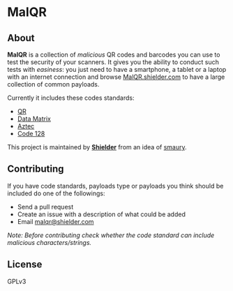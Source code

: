 # MalQR

## About
**MalQR** is a collection of *malicious* QR codes and barcodes you can use to test the security of your scanners. It gives you the ability to conduct such tests with *easiness*: you just need to have a smartphone, a tablet or a laptop with an internet connection and browse [MalQR.shielder.com](http://malqr.shielder.com "MalQR") to have a large collection of common payloads.

Currently it includes these codes standards:
- [QR](https://en.wikipedia.org/wiki/QR_code)
- [Data Matrix](https://en.wikipedia.org/wiki/Data_Matrix)
- [Aztec](https://en.wikipedia.org/wiki/Aztec_Code)
- [Code 128](https://en.wikipedia.org/wiki/Code_128)

This project is maintained by [**Shielder**](https://shielder.com "Shielder") from an idea of [smaury](https://twitter.com/smaury92 "smaury").

## Contributing
If you have code standards, payloads type or payloads you think should be included do one of the followings:
- Send a pull request
- Create an issue with a description of what could be added
- Email malqr@shielder.com

*Note: Before contributing check whether the code standard can include malicious characters/strings.*

License
----
GPLv3

